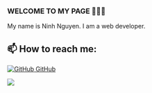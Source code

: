 ###  WELCOME TO MY PAGE 👋👋👋
My name is Ninh Nguyen. I am a web developer.<br>


<!--
**ninhdavid/ninhdavid** is a ✨ _special_ ✨ repository because its `README.md` (this file) appears on your GitHub profile.

Here are some ideas to get you started:

- 🔭 I’m currently working on ...
- 🌱 I’m currently learning ...
- 👯 I’m looking to collaborate on ...
- 🤔 I’m looking for help with ...
- 💬 Ask me about ...
- 📫 How to reach me: ...
- 😄 Pronouns: ...
- ⚡ Fun fact: ...
-->
## 📫 How to reach me: 

[![GitHub](https://i.stack.imgur.com/tskMh.png) GitHub](https://github.com/ninhdavid)


<a href="https://github.com/ninhdavid/port2023">
  <!-- Change the `github-readme-stats.anuraghazra1.vercel.app` to `github-readme-stats.vercel.app`  -->
  <img align="center" src="https://github-readme-stats.anuraghazra1.vercel.app/api/pin/?username=ninhdavid&repo=tiktok-ui&theme=radical" />
</a>   

